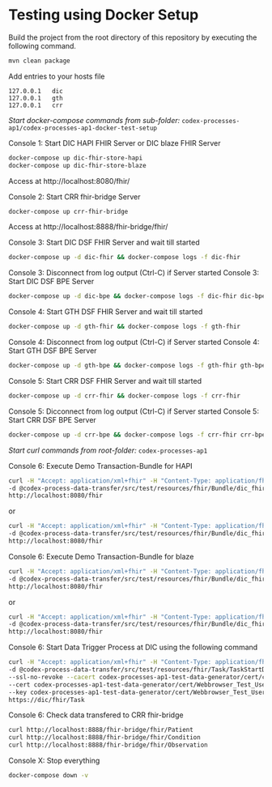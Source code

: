 # Testing using Docker Setup

Build the project from the root directory of this repository by executing the following command.

```sh
mvn clean package
```

Add entries to your hosts file
```
127.0.0.1	dic
127.0.0.1	gth
127.0.0.1	crr
```

*Start docker-compose commands from sub-folder:* `codex-processes-ap1/codex-processes-ap1-docker-test-setup`

Console 1: Start DIC HAPI FHIR Server or DIC blaze FHIR Server
```sh
docker-compose up dic-fhir-store-hapi
docker-compose up dic-fhir-store-blaze
```
Access at http://localhost:8080/fhir/

Console 2: Start CRR fhir-bridge Server
```sh
docker-compose up crr-fhir-bridge
```
Access at http://localhost:8888/fhir-bridge/fhir/

Console 3: Start DIC DSF FHIR Server and wait till started
```sh
docker-compose up -d dic-fhir && docker-compose logs -f dic-fhir
```
Console 3: Disconnect from log output (Ctrl-C) if Server started
Console 3: Start DIC DSF BPE Server
```sh
docker-compose up -d dic-bpe && docker-compose logs -f dic-fhir dic-bpe
````

Console 4: Start GTH DSF FHIR Server and wait till started
```sh
docker-compose up -d gth-fhir && docker-compose logs -f gth-fhir
```
Console 4: Disconnect from log output (Ctrl-C) if Server started
Console 4: Start GTH DSF BPE Server
```sh
docker-compose up -d gth-bpe && docker-compose logs -f gth-fhir gth-bpe
````

Console 5: Start CRR DSF FHIR Server and wait till started
```sh
docker-compose up -d crr-fhir && docker-compose logs -f crr-fhir
```
Console 5: Dicconnect from log output (Ctrl-C) if Server started
Console 5: Start CRR DSF BPE Server
```sh
docker-compose up -d crr-bpe && docker-compose logs -f crr-fhir crr-bpe
````

<!--
Webbrowser at http://localhost:8080/fhir/: Add Demo Data to DIC HAPI FHIR Server via Transaction-Bundle at
[dic_fhir_store_demo_psn_create.json](../codex-process-data-transfer/src/test/resources/fhir/Bundle/dic_fhir_store_demo_psn_create.json) or
[dic_fhir_store_demo_bf_create.json](../codex-process-data-transfer/src/test/resources/fhir/Bundle/dic_fhir_store_demo_bf_create.json)
-->

*Start curl commands from root-folder:* `codex-processes-ap1`

Console 6: Execute Demo Transaction-Bundle for HAPI
```sh
curl -H "Accept: application/xml+fhir" -H "Content-Type: application/fhir+json" \
-d @codex-process-data-transfer/src/test/resources/fhir/Bundle/dic_fhir_store_demo_psn.json \
http://localhost:8080/fhir
```
or
```sh
curl -H "Accept: application/xml+fhir" -H "Content-Type: application/fhir+json" \
-d @codex-process-data-transfer/src/test/resources/fhir/Bundle/dic_fhir_store_demo_bf.json \
http://localhost:8080/fhir
```

Console 6: Execute Demo Transaction-Bundle for blaze
```sh
curl -H "Accept: application/xml+fhir" -H "Content-Type: application/fhir+json" \
-d @codex-process-data-transfer/src/test/resources/fhir/Bundle/dic_fhir_store_demo_psn_create.json \
http://localhost:8080/fhir
```
or
```sh
curl -H "Accept: application/xml+fhir" -H "Content-Type: application/fhir+json" \
-d @codex-process-data-transfer/src/test/resources/fhir/Bundle/dic_fhir_store_demo_bf_create.json \
http://localhost:8080/fhir
```


Console 6: Start Data Trigger Process at DIC using the following command
```sh
curl -H "Accept: application/xml+fhir" -H "Content-Type: application/fhir+xml" \
-d @codex-process-data-transfer/src/test/resources/fhir/Task/TaskStartDataTrigger.xml \
--ssl-no-revoke --cacert codex-processes-ap1-test-data-generator/cert/ca/testca_certificate.pem \
--cert codex-processes-ap1-test-data-generator/cert/Webbrowser_Test_User/Webbrowser_Test_User_certificate.pem \
--key codex-processes-ap1-test-data-generator/cert/Webbrowser_Test_User/Webbrowser_Test_User_private-key.pem \
https://dic/fhir/Task
```

Console 6: Check data transfered to CRR fhir-bridge
```sh
curl http://localhost:8888/fhir-bridge/fhir/Patient
curl http://localhost:8888/fhir-bridge/fhir/Condition
curl http://localhost:8888/fhir-bridge/fhir/Observation
```

Console X: Stop everything
```sh
docker-compose down -v
```